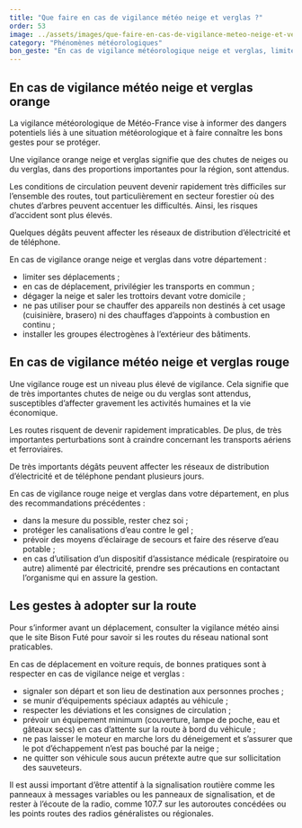 ```yaml
---
title: "Que faire en cas de vigilance météo neige et verglas ?"
order: 53
image: ../assets/images/que-faire-en-cas-de-vigilance-meteo-neige-et-verglas.jpg
category: "Phénomènes météorologiques"
bon_geste: "En cas de vigilance météorologique neige et verglas, limiter au maximum les déplacements."
---
```


## En cas de vigilance météo neige et verglas orange

La vigilance météorologique de Météo-France vise à informer des dangers potentiels liés à une situation météorologique et à faire connaître les bons gestes pour se protéger.

Une vigilance orange neige et verglas signifie que des chutes de neiges ou du verglas, dans des proportions importantes pour la région, sont attendus.

Les conditions de circulation peuvent devenir rapidement très difficiles sur l’ensemble des routes, tout particulièrement en secteur forestier où des chutes d’arbres peuvent accentuer les difficultés. Ainsi, les risques d’accident sont plus élevés.

Quelques dégâts peuvent affecter les réseaux de distribution d’électricité et de téléphone.

En cas de vigilance orange neige et verglas dans votre département :
- limiter ses déplacements ;
- en cas de déplacement, privilégier les transports en commun ;
- dégager la neige et saler les trottoirs devant votre domicile ;
- ne pas utiliser pour se chauffer des appareils non destinés à cet usage (cuisinière, brasero) ni des chauffages d’appoints à combustion en continu ;
- installer les groupes électrogènes à l’extérieur des bâtiments.

## En cas de vigilance météo neige et verglas rouge

Une vigilance rouge est un niveau plus élevé de vigilance. Cela signifie que de très importantes chutes de neige ou du verglas sont attendus, susceptibles d’affecter gravement les activités humaines et la vie économique.

Les routes risquent de devenir rapidement impraticables. De plus, de très importantes perturbations sont à craindre concernant les transports aériens et ferroviaires.

De très importants dégâts peuvent affecter les réseaux de distribution d’électricité et de téléphone pendant plusieurs jours.

En cas de vigilance rouge neige et verglas dans votre département, en plus des recommandations précédentes :
- dans la mesure du possible, rester chez soi ;
- protéger les canalisations d’eau contre le gel ;
- prévoir des moyens d’éclairage de secours et faire des réserve d’eau potable ;
- en cas d’utilisation d’un dispositif d’assistance médicale (respiratoire ou autre) alimenté par électricité, prendre ses précautions en contactant l’organisme qui en assure la gestion.

## Les gestes à adopter sur la route

Pour s’informer avant un déplacement, consulter la vigilance météo ainsi que le site Bison Futé pour savoir si les routes du réseau national sont praticables.

En cas de déplacement en voiture requis, de bonnes pratiques sont à respecter en cas de vigilance neige et verglas :
- signaler son départ et son lieu de destination aux personnes proches ;
- se munir d’équipements spéciaux adaptés au véhicule ;
- respecter les déviations et les consignes de circulation ;
- prévoir un équipement minimum (couverture, lampe de poche, eau et gâteaux secs) en cas d’attente sur la route à bord du véhicule ;
- ne pas laisser le moteur en marche lors du déneigement et s’assurer que le pot d’échappement n’est pas bouché par la neige ;
- ne quitter son véhicule sous aucun prétexte autre que sur sollicitation des sauveteurs.
 
Il est aussi important d’être attentif à la signalisation routière comme les panneaux à messages variables ou les panneaux de signalisation, et de rester à l’écoute de la radio, comme 107.7 sur les autoroutes concédées ou les points routes des radios généralistes ou régionales.
